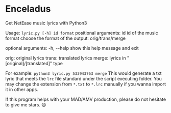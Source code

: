 # Enceladus
Get NetEase music lyrics with Python3

Usage: `lyric.py [-h] id format`
positional arguments:
  id          id of the music
  format      choose the format of the output: orig/trans/merge

optional arguments:
  -h, --help  show this help message and exit

orig: original lyrics
trans: translated lyrics
merge: lyrics in "[original]/[translated]" type

For example: `python3 lyric.py 533943763 merge`
This would generate a txt lyric that meets the `lrc` file standard under the script executing folder.
You may change the extension from `*.txt` to `*.lrc` manually if you wanna import it in other apps.

If this program helps with your MAD/AMV production, please do not hesitate to give me stars. :smile: